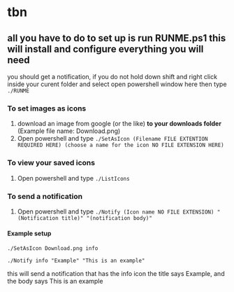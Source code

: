 # tbn
## all you have to do to set up is run RUNME.ps1 this will install and configure everything you will need
you should get a notification, if you do not hold down shift and right click inside your curent folder and select open powershell window here then type `./RUNME`

### To set images as icons
1. download an image from google (or the like) **to your downloads folder** (Example file name: Download.png)
3. Open powershell and type `./SetAsIcon (Filename FILE EXTENTION REQUIRED HERE) (choose a name for the icon NO FILE EXTENSION HERE)`

### To view your saved icons
1. Open powershell and type `./ListIcons`

### To send a notification
1. Open powershell and type `./Notify (Icon name NO FILE EXTENSION) "(Notification title)" "(notification body)"`


#### Example setup

`./SetAsIcon Download.png info`

`./Notify info "Example" "This is an example"`

this will send a notification that has the info icon the title says Example, and the body says This is an example
